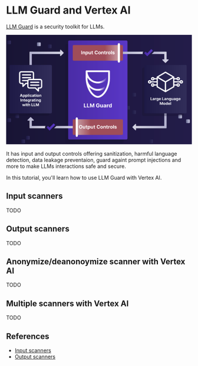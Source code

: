 # LLM Guard and Vertex AI

[LLM Guard](https://llm-guard.com/) is a security toolkit for LLMs. 

![LLM Guard](images/llm_guard.png)

It has input and output controls offering sanitization, harmful language detection, data leakage preventaion, guard 
againt prompt injections and more to make LLMs interactions safe and secure.

In this tutorial, you'll learn how to use LLM Guard with Vertex AI.

## Input scanners

TODO

## Output scanners

TODO

## Anonymize/deanonoymize scanner with Vertex AI

TODO

## Multiple scanners with Vertex AI

TODO

## References

* [Input scanners](https://llm-guard.com/input_scanners/anonymize/)
* [Output scanners](https://llm-guard.com/output_scanners/ban_competitors/)